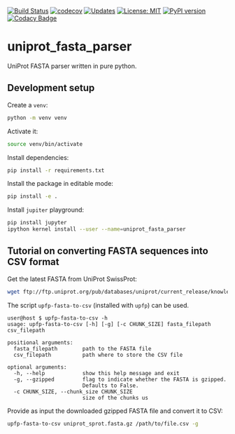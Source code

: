 [![Build Status](https://travis-ci.org/drugilsberg/uniprot_fasta_parser.svg?branch=master)](https://travis-ci.org/drugilsberg/uniprot_fasta_parser)
[![codecov](https://codecov.io/gh/drugilsberg/uniprot_fasta_parser/branch/master/graph/badge.svg)](https://codecov.io/gh/drugilsberg/uniprot_fasta_parser)
[![Updates](https://pyup.io/repos/github/drugilsberg/uniprot_fasta_parser/shield.svg)](https://pyup.io/repos/github/drugilsberg/uniprot_fasta_parser/)
[![License: MIT](https://img.shields.io/badge/License-MIT-yellow.svg)](https://opensource.org/licenses/MIT)
[![PyPI version](https://badge.fury.io/py/upfp.svg)](https://badge.fury.io/py/upfp)
[![Codacy Badge](https://api.codacy.com/project/badge/Grade/0ef7d17b52b443c593bf151e85c9d800)](https://www.codacy.com/app/drugilsberg/uniprot_fasta_parser?utm_source=github.com&amp;utm_medium=referral&amp;utm_content=drugilsberg/uniprot_fasta_parser&amp;utm_campaign=Badge_Grade)
# uniprot_fasta_parser

UniProt FASTA parser written in pure python.

## Development setup

Create a `venv`:

```sh
python -m venv venv
```

Activate it:

```sh
source venv/bin/activate
```

Install dependencies:

```sh
pip install -r requirements.txt
```

Install the package in editable mode:

```sh
pip install -e .
```

Install `jupiter` playground:

```sh
pip install jupyter
ipython kernel install --user --name=uniprot_fasta_parser
```

## Tutorial on converting FASTA sequences into CSV format

Get the latest FASTA from UniProt SwissProt:

```sh
wget ftp://ftp.uniprot.org/pub/databases/uniprot/current_release/knowledgebase/complete/uniprot_sprot.fasta.gz
```

The script `upfp-fasta-to-csv` (installed with `upfp`) can be used.

```console
user@host $ upfp-fasta-to-csv -h
usage: upfp-fasta-to-csv [-h] [-g] [-c CHUNK_SIZE] fasta_filepath csv_filepath

positional arguments:
  fasta_filepath        path to the FASTA file
  csv_filepath          path where to store the CSV file

optional arguments:
  -h, --help            show this help message and exit
  -g, --gzipped         flag to indicate whether the FASTA is gzipped.
                        Defaults to False.
  -c CHUNK_SIZE, --chunk_size CHUNK_SIZE
                        size of the chunks us
```

Provide as input the downloaded gzipped FASTA file and convert it to CSV:

```sh
upfp-fasta-to-csv uniprot_sprot.fasta.gz /path/to/file.csv -g
```
